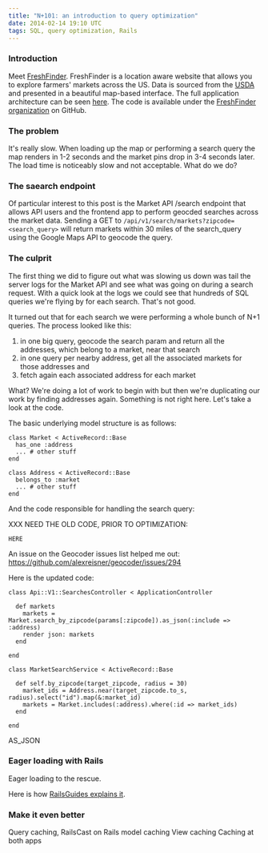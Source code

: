 ```yaml
---
title: "N+101: an introduction to query optimization"
date: 2014-02-14 19:10 UTC
tags: SQL, query optimization, Rails
---
```


### Introduction
Meet [FreshFinder](http://freshfinder.us/).  FreshFinder is a location aware website that allows
you to explore farmers' markets across the US.  Data is sourced from the
[USDA](http://search.ams.usda.gov/farmersmarkets/) and presented in a beautiful
map-based interface.  The full application architecture can be seen [here](https://docs.google.com/drawings/d/1XqxsDhP2Msip2JOPe-BSOQpqvQ9HOLtri-xeEdK-kG4).
The code is available under the [FreshFinder
organization](https://github.com/FreshFinder) on GitHub.

### The problem
It's really slow.  When loading up the map or performing a search query the map
renders in 1-2 seconds and the market pins drop in 3-4 seconds later.  The load
time is noticeably slow and not acceptable.  What do we do?

### The saearch endpoint
Of particular interest to this post is the Market API /search endpoint that
allows API users and the frontend app to perform geocded searches across the
market data.  Sending a GET to `/api/v1/search/markets?zipcode=<search_query>`
will return markets within 30 miles of the search\_query using the Google Maps
API to geocode the query.

### The culprit
The first thing we did to figure out what was slowing us down was tail the server
logs for the Market API and see what was going on during a search request.
With a quick look at the logs we could see that hundreds of SQL queries we're
flying by for each search.  That's not good.

It turned out that for each search we were performing a whole bunch of N+1 queries.
The process looked like this:

1.  in one big query, geocode the search param and return all the addresses,
which belong to a market, near that search
2.  in one query per nearby address, get all the associated markets for those addresses and
3.  fetch again each associated address for each market

What?  We're doing a lot of work to begin with but then we're duplicating our
work by finding addresses again.  Something is not right here.  Let's take
a look at the code.

The basic underlying model structure is as follows:

```
class Market < ActiveRecord::Base
  has_one :address
  ... # other stuff
end

class Address < ActiveRecord::Base
  belongs_to :market
  ... # other stuff
end
```

And the code responsible for handling the search query:

XXX NEED THE OLD CODE, PRIOR TO OPTIMIZATION:

```
HERE
```

An issue on the Geocoder issues list helped me out:
https://github.com/alexreisner/geocoder/issues/294


Here is the updated code:

```
class Api::V1::SearchesController < ApplicationController

  def markets
    markets = Market.search_by_zipcode(params[:zipcode]).as_json(:include => :address)
    render json: markets
  end

end

class MarketSearchService < ActiveRecord::Base

  def self.by_zipcode(target_zipcode, radius = 30)
    market_ids = Address.near(target_zipcode.to_s, radius).select("id").map(&:market_id)
    markets = Market.includes(:address).where(:id => market_ids)
  end

end
```

AS_JSON

### Eager loading with Rails
Eager loading to the rescue.

  Here is how [RailsGuides explains
  it](http://guides.rubyonrails.org/active_record_querying.html#eager-loading-associations).

### Make it even better
 Query caching, RailsCast on Rails model caching
 View caching
 Caching at both apps

